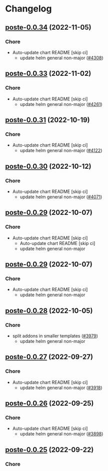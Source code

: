 # Changelog



## [poste-0.0.34](https://github.com/truecharts/charts/compare/poste-0.0.33...poste-0.0.34) (2022-11-05)

### Chore

- Auto-update chart README [skip ci]
  - update helm general non-major ([#4308](https://github.com/truecharts/charts/issues/4308))




## [poste-0.0.33](https://github.com/truecharts/charts/compare/posterr-1.0.5...poste-0.0.33) (2022-11-02)

### Chore

- Auto-update chart README [skip ci]
  - update helm general non-major ([#4261](https://github.com/truecharts/charts/issues/4261))





## [poste-0.0.31](https://github.com/truecharts/charts/compare/posterr-1.0.3...poste-0.0.31) (2022-10-19)

### Chore

- Auto-update chart README [skip ci]
  - update helm general non-major ([#4122](https://github.com/truecharts/charts/issues/4122))




## [poste-0.0.30](https://github.com/truecharts/charts/compare/posterr-1.0.2...poste-0.0.30) (2022-10-12)

### Chore

- Auto-update chart README [skip ci]
  - update helm general non-major ([#4071](https://github.com/truecharts/charts/issues/4071))




## [poste-0.0.29](https://github.com/truecharts/charts/compare/posterr-1.0.1...poste-0.0.29) (2022-10-07)

### Chore

- Auto-update chart README [skip ci]
  - Auto-update chart README [skip ci]
  - update helm general non-major




## [poste-0.0.29](https://github.com/truecharts/charts/compare/posterr-1.0.1...poste-0.0.29) (2022-10-07)

### Chore

- Auto-update chart README [skip ci]
  - update helm general non-major




## [poste-0.0.28](https://github.com/truecharts/charts/compare/posterr-1.0.0...poste-0.0.28) (2022-10-05)

### Chore

- split addons in smaller templates ([#3979](https://github.com/truecharts/charts/issues/3979))
  - update helm general non-major




## [poste-0.0.27](https://github.com/truecharts/charts/compare/poste-0.0.26...poste-0.0.27) (2022-09-27)

### Chore

- Auto-update chart README [skip ci]
  - update helm general non-major ([#3918](https://github.com/truecharts/charts/issues/3918))




## [poste-0.0.26](https://github.com/truecharts/charts/compare/poste-0.0.25...poste-0.0.26) (2022-09-25)

### Chore

- Auto-update chart README [skip ci]
  - update helm general non-major ([#3898](https://github.com/truecharts/charts/issues/3898))




## [poste-0.0.25](https://github.com/truecharts/charts/compare/poste-0.0.24...poste-0.0.25) (2022-09-22)

### Chore
